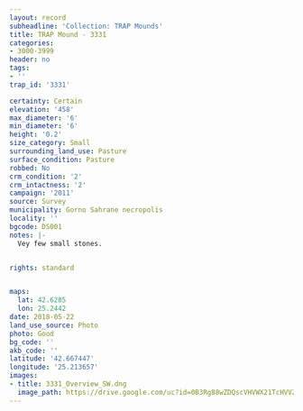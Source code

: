 ```yaml
---
layout: record
subheadline: 'Collection: TRAP Mounds'
title: TRAP Mound - 3331
categories:
- 3000-3999
header: no
tags:
- ''
trap_id: '3331'

certainty: Certain
elevation: '458'
max_diameter: '6'
min_diameter: '6'
height: '0.2'
size_category: Small
surrounding_land_use: Pasture
surface_condition: Pasture
robbed: No
crm_condition: '2'
crm_intactness: '2'
campaign: '2011'
source: Survey
municipality: Gorno Sahrane necropolis
locality: ''
bgcode: DS001
notes: |-
  Vey few small stones.


rights: standard


maps:
  lat: 42.6285
  lon: 25.2442
date: 2018-05-22
land_use_source: Photo
photo: Good
bg_code: ''
akb_code: ''
latitude: '42.667447'
longitude: '25.213657'
images:
- title: 3331_Overview_SW.dng
  image_path: https://drive.google.com/uc?id=0B3Rg88wZDQscVHVWX21TcHVVZVU
---
```

